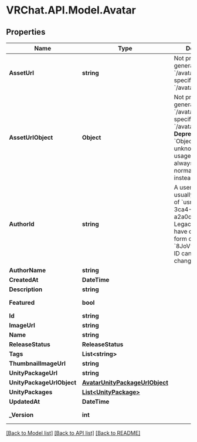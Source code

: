 # VRChat.API.Model.Avatar

## Properties

Name | Type | Description | Notes
------------ | ------------- | ------------- | -------------
**AssetUrl** | **string** | Not present from general serach &#x60;/avatars&#x60;, only on specific requests &#x60;/avatars/{avatarId}&#x60;. | [optional] 
**AssetUrlObject** | **Object** | Not present from general serach &#x60;/avatars&#x60;, only on specific requests &#x60;/avatars/{avatarId}&#x60;. **Deprecation:** &#x60;Object&#x60; has unknown usage/fields, and is always empty. Use normal &#x60;Url&#x60; field instead. | [optional] 
**AuthorId** | **string** | A users unique ID, usually in the form of &#x60;usr_c1644b5b-3ca4-45b4-97c6-a2a0de70d469&#x60;. Legacy players can have old IDs in the form of &#x60;8JoV9XEdpo&#x60;. The ID can never be changed. | 
**AuthorName** | **string** |  | 
**CreatedAt** | **DateTime** |  | 
**Description** | **string** |  | 
**Featured** | **bool** |  | [default to false]
**Id** | **string** |  | 
**ImageUrl** | **string** |  | 
**Name** | **string** |  | 
**ReleaseStatus** | **ReleaseStatus** |  | 
**Tags** | **List&lt;string&gt;** |  | 
**ThumbnailImageUrl** | **string** |  | 
**UnityPackageUrl** | **string** |  | 
**UnityPackageUrlObject** | [**AvatarUnityPackageUrlObject**](AvatarUnityPackageUrlObject.md) |  | 
**UnityPackages** | [**List&lt;UnityPackage&gt;**](UnityPackage.md) |  | 
**UpdatedAt** | **DateTime** |  | 
**_Version** | **int** |  | [default to 0]

[[Back to Model list]](../README.md#documentation-for-models) [[Back to API list]](../README.md#documentation-for-api-endpoints) [[Back to README]](../README.md)

